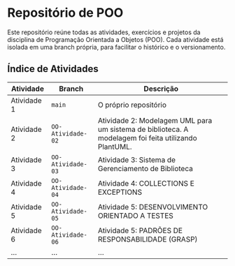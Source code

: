 # Repositório de POO

Este repositório reúne todas as atividades, exercícios e projetos da disciplina de Programação Orientada a Objetos (POO). Cada atividade está isolada em uma branch própria, para facilitar o histórico e o versionamento.

## Índice de Atividades

| Atividade   | Branch               | Descrição                                    |
|-------------|----------------------|----------------------------------------------|
| Atividade 1 | `main`                | O próprio repositório    |
| Atividade 2 | `OO-Atividade-02`           |  Atividade 2: Modelagem UML para um sistema de biblioteca. A modelagem foi feita utilizando PlantUML.   |
| Atividade 3 | `OO-Atividade-03`           |  Atividade 3: Sistema de Gerenciamento de Biblioteca   |
| Atividade 4 | `OO-Atividade-04`           |  Atividade 4: COLLECTIONS E EXCEPTIONS   |
| Atividade 5 | `OO-Atividade-05` | Atividade 5: DESENVOLVIMENTO ORIENTADO A TESTES |
| Atividade 6 | `OO-Atividade-06` | Atividade 5: PADRÕES DE RESPONSABILIDADE (GRASP) |
| …           | …                    | …                                            |
